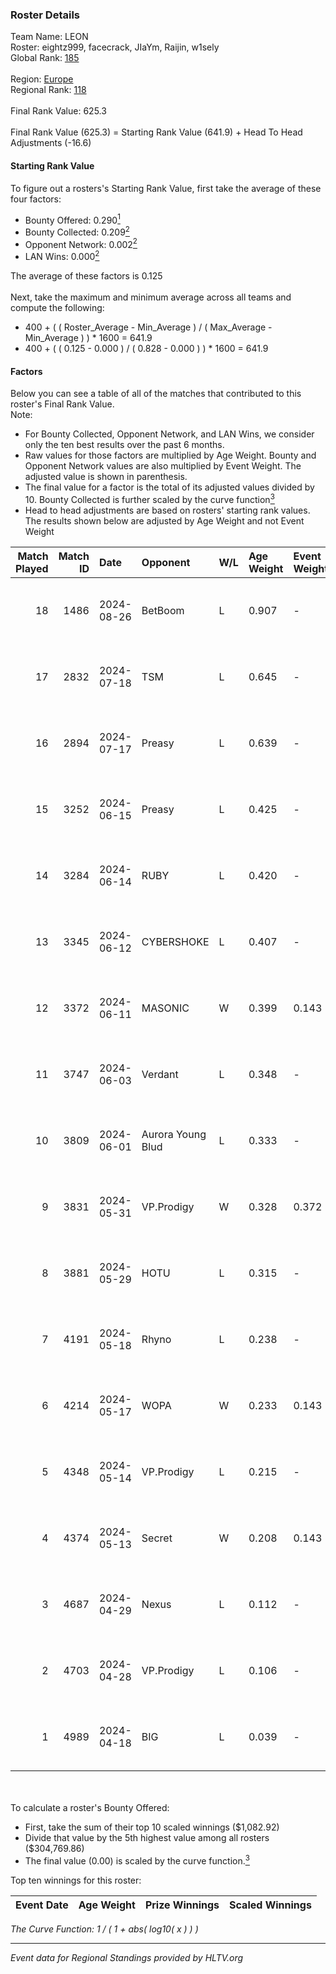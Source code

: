 ### Roster Details<br />
Team Name: LEON<br />
Roster: eightz999, facecrack, JIaYm, Raijin, w1sely<br />
Global Rank: [185](../../standings_global_2024_10_09.md)<br />
<br />
Region: [Europe]( ../../standings_europe_2024_10_09.md)<br />
Regional Rank: [118]( ../../standings_europe_2024_10_09.md)<br />
<br />
Final Rank Value:  625.3<br />
<br />
Final Rank Value (625.3) = Starting Rank Value (641.9) + Head To Head Adjustments (-16.6)<br />

#### Starting Rank Value<br />
To figure out a rosters's Starting Rank Value, first take the average of these four factors:<br />
- Bounty Offered: 0.290[<sup>1</sup>](#table2)
- Bounty Collected: 0.209[<sup>2</sup>](#table1)
- Opponent Network: 0.002[<sup>2</sup>](#table1)
- LAN Wins: 0.000[<sup>2</sup>](#table1)

The average of these factors is 0.125<br />
<br />
Next, take the maximum and minimum average across all teams and compute the following:<br />
- 400 + ( ( Roster_Average - Min_Average ) / ( Max_Average - Min_Average ) ) * 1600 = 641.9
- 400 + ( ( 0.125 - 0.000 ) / ( 0.828 - 0.000 ) ) * 1600 = 641.9


#### Factors<br />
Below you can see a table of all of the matches that contributed to this roster's Final Rank Value.<br />
Note:<br />

- For Bounty Collected, Opponent Network, and LAN Wins, we consider only the ten best results over the past 6 months.
- Raw values for those factors are multiplied by Age Weight. Bounty and Opponent Network values are also multiplied by Event Weight. The adjusted value is shown in parenthesis.
- The final value for a factor is the total of its adjusted values divided by 10. Bounty Collected is further scaled by the curve function[<sup>3</sup>](#curveFunction)
- Head to head adjustments are based on rosters' starting rank values. The results shown below are adjusted by Age Weight and not Event Weight
<span id="table1"></span><br />


| Match Played | Match ID | Date       | Opponent          | W/L | Age Weight | Event Weight | Bounty Collected | Opponent Network | LAN Wins  | H2H Adj. | Roster                                      |
| -: | -: | :- | :- | :- | :- | :- | :- | :- | :- | -: | :- |
|           18 |     1486 | 2024-08-26 | BetBoom           | L   | 0.907      | -            | -                | -                | -         |    -0.92 | eightz999, facecrack, JIaYm, Raijin, w1sely |
|           17 |     2832 | 2024-07-18 | TSM               | L   | 0.645      | -            | -                | -                | -         |    -2.01 | eightz999, facecrack, JIaYm, Raijin, w1sely |
|           16 |     2894 | 2024-07-17 | Preasy            | L   | 0.639      | -            | -                | -                | -         |    -7.83 | eightz999, facecrack, JIaYm, Raijin, w1sely |
|           15 |     3252 | 2024-06-15 | Preasy            | L   | 0.425      | -            | -                | -                | -         |    -5.25 | eightz999, facecrack, JIaYm, Raijin, w1sely |
|           14 |     3284 | 2024-06-14 | RUBY              | L   | 0.420      | -            | -                | -                | -         |    -3.56 | eightz999, facecrack, JIaYm, Raijin, w1sely |
|           13 |     3345 | 2024-06-12 | CYBERSHOKE        | L   | 0.407      | -            | -                | -                | -         |    -1.97 | eightz999, facecrack, JIaYm, Raijin, w1sely |
|           12 |     3372 | 2024-06-11 | MASONIC           | W   | 0.399      | 0.143        | 0.001 (0.000)    | 0.013 (0.001)    | 0 (0.000) |     5.67 | eightz999, facecrack, JIaYm, Raijin, w1sely |
|           11 |     3747 | 2024-06-03 | Verdant           | L   | 0.348      | -            | -                | -                | -         |    -2.42 | eightz999, facecrack, JIaYm, Raijin, w1sely |
|           10 |     3809 | 2024-06-01 | Aurora Young Blud | L   | 0.333      | -            | -                | -                | -         |    -2.44 | eightz999, facecrack, JIaYm, Raijin, w1sely |
|            9 |     3831 | 2024-05-31 | VP.Prodigy        | W   | 0.328      | 0.372        | 0.013 (0.002)    | 0.123 (0.015)    | 0 (0.000) |     7.33 | eightz999, facecrack, JIaYm, Raijin, w1sely |
|            8 |     3881 | 2024-05-29 | HOTU              | L   | 0.315      | -            | -                | -                | -         |    -2.96 | eightz999, facecrack, JIaYm, Raijin, w1sely |
|            7 |     4191 | 2024-05-18 | Rhyno             | L   | 0.238      | -            | -                | -                | -         |    -1.17 | eightz999, facecrack, JIaYm, Raijin, w1sely |
|            6 |     4214 | 2024-05-17 | WOPA              | W   | 0.233      | 0.143        | 0.000 (0.000)    | 0.070 (0.002)    | 0 (0.000) |     3.52 | eightz999, facecrack, JIaYm, Raijin, w1sely |
|            5 |     4348 | 2024-05-14 | VP.Prodigy        | L   | 0.215      | -            | -                | -                | -         |    -2.20 | eightz999, facecrack, JIaYm, Raijin, w1sely |
|            4 |     4374 | 2024-05-13 | Secret            | W   | 0.208      | 0.143        | 0.000 (0.000)    | 0.002 (0.000)    | 0 (0.000) |     1.76 | eightz999, facecrack, JIaYm, Raijin, w1sely |
|            3 |     4687 | 2024-04-29 | Nexus             | L   | 0.112      | -            | -                | -                | -         |    -1.07 | eightz999, facecrack, JIaYm, Raijin, w1sely |
|            2 |     4703 | 2024-04-28 | VP.Prodigy        | L   | 0.106      | -            | -                | -                | -         |    -1.10 | eightz999, facecrack, JIaYm, Raijin, w1sely |
|            1 |     4989 | 2024-04-18 | BIG               | L   | 0.039      | -            | -                | -                | -         |    -0.01 | eightz999, facecrack, JIaYm, Raijin, w1sely |

<br />
<span id="table2"></span><br />
To calculate a roster's Bounty Offered:<br />

- First, take the sum of their top 10 scaled winnings ($1,082.92)
- Divide that value by the 5th highest value among all rosters ($304,769.86)
- The final value (0.00) is scaled by the curve function.[<sup>3</sup>](#curveFunction)

Top ten winnings for this roster:<br />

| Event Date | Age Weight | Prize Winnings | Scaled Winnings |
| :- | -: | :- | :- |


<span id="curveFunction"></span>_The Curve Function: 1 / ( 1 + abs( log10( x ) ) )_<br />

---
_Event data for Regional Standings provided by HLTV.org_<br />
